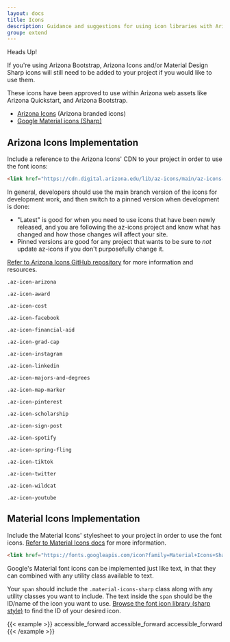 ```yaml
---
layout: docs
title: Icons
description: Guidance and suggestions for using icon libraries with Arizona Bootstrap.
group: extend
---
```


<div class="alert alert-warning" role="alert">
  <p class="h4 alert-heading">Heads Up!</p>
  If you're using Arizona Bootstrap, Arizona Icons and/or Material Design Sharp icons will still need
  to be added to your project if you would like to use them.
</div>

These icons have been approved to use within Arizona web assets like Arizona
Quickstart, and Arizona Bootstrap.

- [Arizona Icons](https://github.com/az-digital/az-icons) (Arizona branded icons)
- [Google Material icons (Sharp)](https://material.io/resources/icons/?style=sharp)

## Arizona Icons Implementation

Include a reference to the Arizona Icons' CDN to your project in order to use the font icons:

```html
<link href="https://cdn.digital.arizona.edu/lib/az-icons/main/az-icons-styles.css" rel="stylesheet">
```

In general, developers should use the main branch version of the icons for development work, and then switch to a pinned version when development is done:

- "Latest" is good for when you need to use icons that have been newly released, and you are following the az-icons project and know what has changed and how those changes will affect your site.
- Pinned versions are good for any project that wants to be sure to _not_ update az-icons if you don't purposefully change it.

[Refer to Arizona Icons GitHub repository](https://github.com/az-digital/az-icons) for more information and resources.

<div class="row">
  <div class="col-6 col-md-3 col-sm-1 col-lg-3">
    <div class="text-center mb-4">
      <p class="text-size-h2 mb-2"><i class="az-icon-arizona"></i></p>
      <p class="small"><code class="text-blue">.az-icon-arizona</code></p>
    </div>
  </div>
  <div class="col-6 col-md-3 col-sm-1 col-lg-3">
    <div class="text-center mb-4">
      <p class="text-size-h2 mb-2"><i class="az-icon-award"></i></p>
      <p class="small"><code class="text-blue">.az-icon-award</code></p>
    </div>
  </div>
  <div class="col-6 col-md-3 col-sm-1 col-lg-3">
    <div class="text-center mb-4">
      <p class="text-size-h2 mb-2"><i class="az-icon-cost"></i></p>
      <p class="small"><code class="text-blue">.az-icon-cost</code></p>
    </div>
  </div>
  <div class="col-6 col-md-3 col-sm-1 col-lg-3">
    <div class="text-center mb-4">
      <p class="text-size-h2 mb-2"><i class="az-icon-facebook"></i></p>
      <p class="small"><code class="text-blue">.az-icon-facebook</code></p>
    </div>
  </div>
  <div class="col-6 col-md-3 col-sm-1 col-lg-3">
    <div class="text-center mb-4">
      <p class="text-size-h2 mb-2"><i class="az-icon-financial-aid"></i></p>
      <p class="small"><code class="text-blue">.az-icon-financial-aid</code></p>
    </div>
  </div>
  <div class="col-6 col-md-3 col-sm-1 col-lg-3">
    <div class="text-center mb-4">
      <p class="text-size-h2 mb-2"><i class="az-icon-grad-cap"></i></p>
      <p class="small"><code class="text-blue">.az-icon-grad-cap</code></p>
    </div>
  </div>
  <div class="col-6 col-md-3 col-sm-1 col-lg-3">
    <div class="text-center mb-4">
      <p class="text-size-h2 mb-2"><i class="az-icon-instagram"></i></p>
      <p class="small"><code class="text-blue">.az-icon-instagram</code></p>
    </div>
  </div>
  <div class="col-6 col-md-3 col-sm-1 col-lg-3">
    <div class="text-center mb-4">
      <p class="text-size-h2 mb-2"><i class="az-icon-linkedin"></i></p>
      <p class="small"><code class="text-blue">.az-icon-linkedin</code></p>
    </div>
  </div>
  <div class="col-6 col-md-3 col-sm-1 col-lg-3">
    <div class="text-center mb-4">
      <p class="text-size-h2 mb-2"><i class="az-icon-majors-and-degrees"></i></p>
      <p class="small"><code class="text-blue">.az-icon-majors-and-degrees</code></p>
    </div>
  </div>
  <div class="col-6 col-md-3 col-sm-1 col-lg-3">
    <div class="text-center mb-4">
      <p class="text-size-h2 mb-2"><i class="az-icon-map-marker"></i></p>
      <p class="small"><code class="text-blue">.az-icon-map-marker</code></p>
    </div>
  </div>
  <div class="col-6 col-md-3 col-sm-1 col-lg-3">
    <div class="text-center mb-4">
      <p class="text-size-h2 mb-2"><i class="az-icon-pinterest"></i></p>
      <p class="small"><code class="text-blue">.az-icon-pinterest</code></p>
    </div>
  </div>
  <div class="col-6 col-md-3 col-sm-1 col-lg-3">
    <div class="text-center mb-4">
      <p class="text-size-h2 mb-2"><i class="az-icon-scholarship"></i></p>
      <p class="small"><code class="text-blue">.az-icon-scholarship</code></p>
    </div>
  </div>
  <div class="col-6 col-md-3 col-sm-1 col-lg-3">
    <div class="text-center mb-4">
      <p class="text-size-h2 mb-2"><i class="az-icon-sign-post"></i></p>
      <p class="small"><code class="text-blue">.az-icon-sign-post</code></p>
    </div>
  </div>
  <div class="col-6 col-md-3 col-sm-1 col-lg-3">
    <div class="text-center mb-4">
      <p class="text-size-h2 mb-2"><i class="az-icon-spotify"></i></p>
      <p class="small"><code class="text-blue">.az-icon-spotify</code></p>
    </div>
  </div>
  <div class="col-6 col-md-3 col-sm-1 col-lg-3">
    <div class="text-center mb-4">
      <p class="text-size-h2 mb-2"><i class="az-icon-spring-fling"></i></p>
      <p class="small"><code class="text-blue">.az-icon-spring-fling</code></p>
    </div>
  </div>
  <div class="col-6 col-md-3 col-sm-1 col-lg-3">
    <div class="text-center mb-4">
      <p class="text-size-h2 mb-2"><i class="az-icon-tiktok"></i></p>
      <p class="small"><code class="text-blue">.az-icon-tiktok</code></p>
    </div>
  </div>
  <div class="col-6 col-md-3 col-sm-1 col-lg-3">
    <div class="text-center mb-4">
      <p class="text-size-h2 mb-2"><i class="az-icon-twitter"></i></p>
      <p class="small"><code class="text-blue">.az-icon-twitter</code></p>
    </div>
  </div>
  <div class="col-6 col-md-3 col-sm-1 col-lg-3">
    <div class="text-center mb-4">
      <p class="text-size-h2 mb-2"><i class="az-icon-wildcat"></i></p>
      <p class="small"><code class="text-blue">.az-icon-wildcat</code></p>
    </div>
  </div>
  <div class="col-6 col-md-3 col-sm-1 col-lg-3">
    <div class="text-center mb-4">
      <p class="text-size-h2 mb-2"><i class="az-icon-youtube"></i></p>
      <p class="small"><code class="text-blue">.az-icon-youtube</code></p>
    </div>
  </div>
</div>

## Material Icons Implementation

Include the Material Icons' stylesheet to your project in order to use the font icons. [Refer to Material Icons docs](https://google.github.io/material-design-icons#icon-font-for-the-web) for more information.

```html
<link href="https://fonts.googleapis.com/icon?family=Material+Icons+Sharp" rel="stylesheet">
```


Google's Material font icons can be implemented just like text, in that they can combined with any utility class available to text.

Your `span` should include the `.material-icons-sharp` class along with any utility classes you want to include. The text inside the `span` should be the ID/name of the icon you want to use. [Browse the font icon library (sharp style)](https://material.io/resources/icons/?style=sharp) to find the ID of your desired icon.

{{< example >}}
<span class="material-icons-sharp text-sky display-4">accessible_forward</span>
<span class="material-icons-sharp text-azurite display-3">accessible_forward</span>
<span class="material-icons-sharp text-blue display-1">accessible_forward</span>
{{< /example >}}
